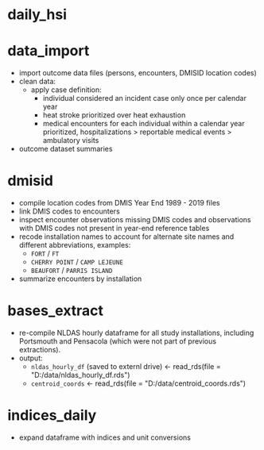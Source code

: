 # daily_hsi


# data_import
- import outcome data files (persons, encounters, DMISID location codes)
- clean data:
  - apply case definition:
    - individual considered an incident case only once per calendar year
    - heat stroke prioritized over heat exhaustion
    - medical encounters for each individual within a calendar year prioritized, 
      hospitalizations > reportable medical events > ambulatory visits
- outcome dataset summaries


# dmisid

- compile location codes from DMIS Year End 1989 - 2019 files
- link DMIS codes to encounters
- inspect encounter observations missing DMIS codes and observations with DMIS codes not present in year-end reference tables
- recode installation names to account for alternate site names and different abbreviations, examples:
  - `FORT` / `FT`
  - `CHERRY POINT` / `CAMP LEJEUNE`
  - `BEAUFORT` / `PARRIS ISLAND`
- summarize encounters by installation


# bases_extract

- re-compile NLDAS hourly dataframe for all study installations, including Portsmouth and Pensacola (which were not part of previous extractions).
- output: 
    - `nldas_hourly_df` (saved to externl drive) <-  read_rds(file = "D:/data/nldas_hourly_df.rds")  
    - `centroid_coords` <- read_rds(file = "D:/data/centroid_coords.rds")

# indices_daily

- expand dataframe with indices and unit conversions
